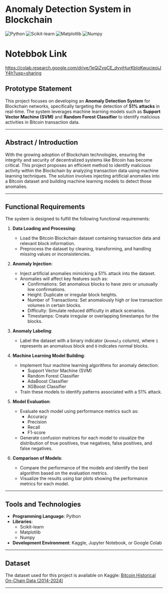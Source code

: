 # Anomaly Detection System in Blockchain

![Python](https://img.shields.io/badge/Python-3.8%2B-blue)
![Scikit-learn](https://img.shields.io/badge/Scikit--learn-1.0.2-green)
![Matplotlib](https://img.shields.io/badge/Matplotlib-3.5.1-orange)
![Numpy](https://img.shields.io/badge/Numpy-1.22.0-yellow)

# Notebbok Link 
https://colab.research.google.com/drive/1eQiZvqCE_dyvjHurKbIoKwucieoiJY4h?usp=sharing

## Prototype Statement
This project focuses on developing an **Anomaly Detection System** for Blockchain networks, specifically targeting the detection of **51% attacks** in real-time. The system leverages machine learning models such as **Support Vector Machine (SVM)** and **Random Forest Classifier** to identify malicious activities in Bitcoin transaction data.

---

## Abstract / Introduction
With the growing adoption of Blockchain technologies, ensuring the integrity and security of decentralized systems like Bitcoin has become critical. This project proposes an efficient method to identify malicious activity within the Blockchain by analyzing transaction data using machine learning techniques. The solution involves injecting artificial anomalies into a Bitcoin dataset and building machine learning models to detect those anomalies.

---

## Functional Requirements
The system is designed to fulfill the following functional requirements:

1. **Data Loading and Processing**:
   - Load the Bitcoin Blockchain dataset containing transaction data and relevant block information.
   - Preprocess the dataset by cleaning, transforming, and handling missing values or inconsistencies.

2. **Anomaly Injection**:
   - Inject artificial anomalies mimicking a 51% attack into the dataset.
   - Anomalies will affect key features such as:
     - Confirmations: Set anomalous blocks to have zero or unusually low confirmations.
     - Height: Duplicate or irregular block heights.
     - Number of Transactions: Set anomalously high or low transaction volumes in certain blocks.
     - Difficulty: Simulate reduced difficulty in attack scenarios.
     - Timestamps: Create irregular or overlapping timestamps for the blocks.

3. **Anomaly Labeling**:
   - Label the dataset with a binary indicator (`Anomaly` column), where `1` represents an anomalous block and `0` indicates normal blocks.

4. **Machine Learning Model Building**:
   - Implement four machine learning algorithms for anomaly detection:
     - Support Vector Machine (SVM)
     - Random Forest Classifier
     - AdaBoost Classifier
     - XGBoost Classifier
   - Train these models to identify patterns associated with a 51% attack.

5. **Model Evaluation**:
   - Evaluate each model using performance metrics such as:
     - Accuracy
     - Precision
     - Recall
     - F1-score
   - Generate confusion matrices for each model to visualize the distribution of true positives, true negatives, false positives, and false negatives.

6. **Comparison of Models**:
   - Compare the performance of the models and identify the best algorithm based on the evaluation metrics.
   - Visualize the results using bar plots showing the performance metrics for each model.

---

## Tools and Technologies
- **Programming Language**: Python
- **Libraries**:
  - Scikit-learn
  - Matplotlib
  - Numpy
- **Development Environment**: Kaggle, Jupyter Notebook, or Google Colab

---

## Dataset
The dataset used for this project is available on Kaggle:
[Bitcoin Historical On-Chain Data (2014-2024)](https://www.kaggle.com/datasets/arthurgomesbubolz/bitcoin-historical-on-chain-data-2014-2024/data)

---
